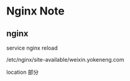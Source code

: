 Nginx Note
===========

nginx
-----

service nginx reload

/etc/nginx/site-available/weixin.yokeneng.com

location 部分
